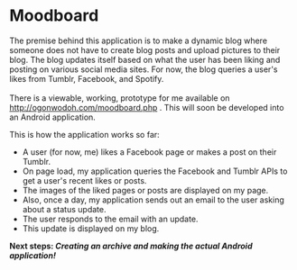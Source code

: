 # Moodboard
The premise behind this application is to make a dynamic blog where someone does not have to create blog posts and upload pictures to their blog. The blog updates itself based on what the user has been liking and posting on various social media sites. For now, the blog queries a user's likes from Tumblr, Facebook, and Spotify. <br><br> There is a viewable, working, prototype for me available on http://ogonwodoh.com/moodboard.php . This will soon be developed into an Android application.

This is how the application works so far: <br>
<ul>
<li> A user (for now, me) likes a Facebook page or makes a post on their Tumblr.</li>
<li> On page load, my application queries the Facebook and Tumblr APIs to get a user's recent likes or posts. </li>
<li> The images of the liked pages or posts are displayed on my page.</li>
<li> Also, once a day, my application sends out an email to the user asking about a status update. </li>
<li> The user responds to the email with an update.</li>
<li> This update is displayed on my blog.</li>
</ul>

<strong> Next steps:<em>
Creating an archive and making the actual Android application!</em> </strong>

